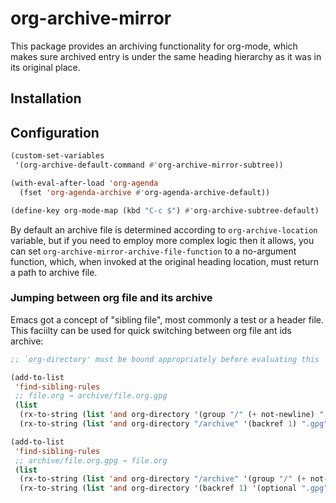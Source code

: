 # org-archive-mirror #

This package provides an archiving functionality for org-mode, which makes sure archived entry is under the same heading hierarchy as it was in its original place.

## Installation ##

## Configuration ##

```lisp
(custom-set-variables
 '(org-archive-default-command #'org-archive-mirror-subtree))

(with-eval-after-load 'org-agenda
  (fset 'org-agenda-archive #'org-agenda-archive-default))

(define-key org-mode-map (kbd "C-c $") #'org-archive-subtree-default)
```

By default an archive file is determined according to `org-archive-location` variable, but if you need to employ more complex logic then it allows, you can set `org-archive-mirror-archive-file-function` to a no-argument function, which, when invoked at the original heading location, must return a path to archive file.

### Jumping between org file and its archive

Emacs got a concept of "sibling file", most commonly a test or a header file. This faciilty can be used for quick switching between org file ant ids archive:

```lisp
;; `org-directory' must be bound appropriately before evaluating this

(add-to-list
 'find-sibling-rules
 ;; file.org → archive/file.org.gpg
 (list
  (rx-to-string (list 'and org-directory '(group "/" (+ not-newline) ".org") '(optional ".gpg") 'string-end) 'no-group)
  (rx-to-string (list 'and org-directory "/archive" '(backref 1) ".gpg" 'string-end) 'no-group)))

(add-to-list
 'find-sibling-rules
 ;; archive/file.org.gpg → file.org
 (list
  (rx-to-string (list 'and org-directory "/archive" '(group "/" (+ not-newline) ".org") ".gpg" 'string-end) 'no-group)
  (rx-to-string (list 'and org-directory '(backref 1) '(optional ".gpg") 'string-end) 'no-group))))
```
